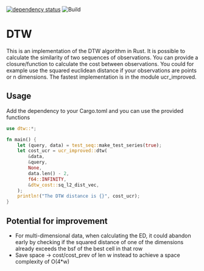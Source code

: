 [![dependency status](https://deps.rs/repo/github/grelltrier/dtw/status.svg)](https://deps.rs/repo/github/grelltrier/dtw)
![Build](https://github.com/grelltrier/dtw/workflows/Build/badge.svg)

# DTW
This is an implementation of the DTW algorithm in Rust. It is possible to calculate the similarity of two sequences of observations. You can provide a closure/function to calculate the cost between observations. You could for example use the squared euclidean distance if your observations are points or n dimensions. The fastest implementation is in the module ucr_improved.

## Usage
Add the dependency to your Cargo.toml and you can use the provided functions
```rust
use dtw::*;

fn main() {
    let (query, data) = test_seq::make_test_series(true);
    let cost_ucr = ucr_improved::dtw(
        &data,
        &query,
        None,
        data.len() - 2,
        f64::INFINITY,
        &dtw_cost::sq_l2_dist_vec,
    );
    println!("The DTW distance is {}", cost_ucr);
}
```

## Potential for improvement
- For multi-dimensional data, when calculating the ED, it could abandon early by checking if the squared distance of one of the dimensions already exceeds
  the bsf of the best cell in that row
- Save space -> cost/cost_prev of len w instead to achieve a space complexity of O(4*w)
